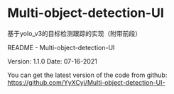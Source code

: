 # Multi-object-detection-UI
基于yolo_v3的目标检测跟踪的实现（附带前段）

README - Multi-object-detection-UI

Version: 1.1.0 Date: 07-16-2021

You can get the latest version of the code from github: https://github.com/YyXCyj/Multi-object-detection-UI-

